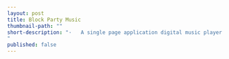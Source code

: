 ```yaml
---
layout: post
title: Block Party Music
thumbnail-path: ""
short-description: "·   A single page application digital music player built on AngularJS.   ·   Implements HTML5, CSS3, and JavaScript interactivity.   ·   Rebuilt with React.JS and W3.CSS for styling and responsiveness.
"
published: false
---
```

